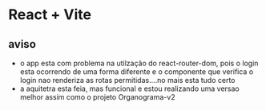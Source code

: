 # React + Vite

## aviso
- o app esta com problema na utilzação do react-router-dom, pois o login esta ocorrendo de uma forma diferente e o componente que verifica o login nao renderiza as rotas permitidas....no mais esta tudo certo
- a aquitetra esta feia, mas funcional e estou realizando uma versao melhor assim como o projeto Organograma-v2
